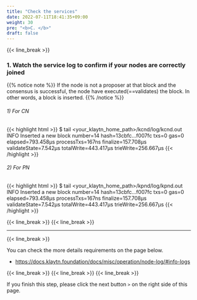 ```yaml
---
title: "Check the services"
date: 2022-07-11T18:41:35+09:00
weight: 30
pre: "<b>C. </b>"
draft: false
---
```


{{< line_break >}}

### 1. Watch the service log to confirm if your nodes are correctly joined

{{% notice note %}}
If the node is not a proposer at that block and the consensus is successful, the node have executed(==validates) the block. In other words, a block is inserted.
{{% /notice %}}

###### 1) For CN
{{< highlight html >}}
$ tail <your_klaytn_home_path>/kcnd/log/kcnd.out
INFO Inserted a new block number=14 hash=13cbfc…f007fc txs=0 gas=0 elapsed=793.458µs processTxs=167ns finalize=157.708µs validateState=7.542µs totalWrite=443.417µs trieWrite=256.667µs
{{< /highlight >}}
###### 2) For PN
{{< highlight html >}}
$ tail <your_klaytn_home_path>/kpnd/log/kpnd.out
INFO Inserted a new block number=14 hash=13cbfc…f007fc txs=0 gas=0 elapsed=793.458µs processTxs=167ns finalize=157.708µs validateState=7.542µs totalWrite=443.417µs trieWrite=256.667µs
{{< /highlight >}}

{{< line_break >}}
{{< line_break >}}

---
{{< line_break >}}

You can check the more details requirements on the page below.
* https://docs.klaytn.foundation/docs/misc/operation/node-log/#info-logs

{{< line_break >}}
{{< line_break >}}
{{< line_break >}}

If you finish this step, please click the next button ```>``` on the right side of this page.
